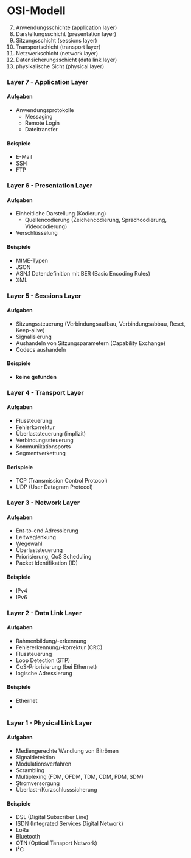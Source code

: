 # OSI-Modell

7. Anwendungsschichte (application layer)
6. Darstellungsschicht (presentation layer)
5. Sitzungsschicht (sessions layer)
4. Transportschicht (transport layer)
3. Netzwerkschicht (network layer)
2. Datensicherungsschicht (data link layer)
1. physikalische Sicht (physical layer)

### Layer 7 - Application Layer

#### Aufgaben

- Anwendungsprotokolle
  - Messaging
  - Remote Login
  - Dateitransfer

#### Beispiele

- E-Mail
- SSH
- FTP

### Layer 6 - Presentation Layer

#### Aufgaben

- Einheitliche Darstellung (Kodierung)
  - Quellencodierung (Zeichencodierung, Sprachcodierung, Videocodierung)
- Verschlüsselung

#### Beispiele

- MIME-Typen
- JSON
- ASN.1 Datendefinition mit BER (Basic Encoding Rules)
- XML

### Layer 5 - Sessions Layer

#### Aufgaben

- Sitzungssteuerung (Verbindungsaufbau, Verbindungsabbau, Reset, Keep-alive)
- Signalisierung
- Aushandeln von Sitzungsparametern (Capability Exchange)
- Codecs aushandeln

#### Beispiele

- **keine gefunden**

### Layer 4 - Transport Layer

#### Aufgaben

- Flussteuerung 
- Fehlerkorrektur
- Überlaststeuerung (implizit)
- Verbindungssteuerung
- Kommunikationsports
- Segmentverkettung

#### Berispiele

- TCP (Transmission Control Protocol)
- UDP (User Datagram Protocol)

### Layer 3 - Network Layer

#### Aufgaben

- Ent-to-end Adressierung
- Leitweglenkung
- Wegewahl
- Überlaststeuerung
- Priorisierung, QoS Scheduling
- Packet Identifikation (ID)

#### Beispiele

- IPv4
- IPv6

### Layer 2 - Data Link Layer

#### Aufgaben

- Rahmenbildung/-erkennung
- Fehlererkennung/-korrektur (CRC)
- Flussteuerung
- Loop Detection (STP)
- CoS-Priorisierung (bei Ethernet)
- logische Adressierung

#### Beispiele

- Ethernet
- 

### Layer 1 - Physical Link Layer

#### Aufgaben

- Mediengerechte Wandlung von Bitrömen
- Signaldetektion
- Modulationsverfahren
- Scrambling
- Multiplexing (FDM, OFDM, TDM, CDM, PDM, SDM)
- Stromversorgung
- Überlast-/Kurzschlusssicherung

#### Beispiele

- DSL (Digital Subscriber Line)
- ISDN (Integrated Services Digital Network)
- LoRa
- Bluetooth
- OTN (Optical Tansport Network)
- I²C
